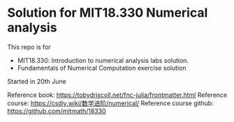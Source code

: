 # Solution for MIT18.330 Numerical analysis
This repo is for
- MIT18.330: Introduction to numerical analysis labs solution.
- Fundamentals of Numerical Computation exercise solution

Started in 20th June

Reference book: https://tobydriscoll.net/fnc-julia/frontmatter.html
Reference course: https://csdiy.wiki/数学进阶/numerical/
Reference course github: https://github.com/mitmath/18330
